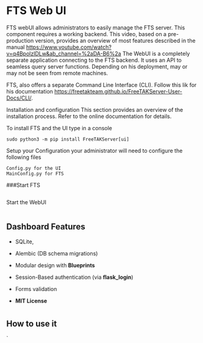 # FTS Web UI

FTS webUI allows administrators to easily manage the FTS server.
This component requires a working backend.
This video, based on a pre-production version,  provides an overview of most features described in the manual
https://www.youtube.com/watch?v=q4BpolzIDLw&ab_channel=%2aDA-B6%2a 
The WebUI is a completely separate application connecting to  the FTS backend. 
It uses an API to seamless query server functions. Depending on his deployment, may or may not be  seen from remote machines.


FTS, also offers a separate Command Line Interface (CLI). Follow this lik for his documentation https://freetakteam.github.io/FreeTAKServer-User-Docs/CLI/. 

Installation and configuration
This section provides an overview of the installation process. Refer to the online documentation for details. 

To install FTS and the UI type in a console
```
sudo python3 -m pip install FreeTAKServer[ui]
```
Setup your Configuration
your administrator will need to configure the following files
```
Config.py for the UI
MainConfig.py for FTS
```

###Start FTS
```nohup sudo python3 -m FreeTAKServer.controllers.services.FTS -DataPackageIP [YourIP] -AutoStart True nohup sudo python3 -m 
```

Start the WebUI
```nohup  sudo FLASK_APP=/usr/local/lib/python3.8/dist-packages/FreeTAKServer-UI/run.py python3 
```
## Dashboard Features

- SQLite,  
- Alembic (DB schema migrations)
- Modular design with **Blueprints**
- Session-Based authentication (via **flask_login**)
- Forms validation
 
- **MIT License**
 
#
## How to use it

`

